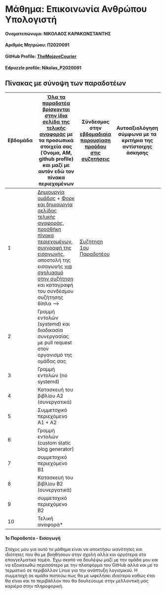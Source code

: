 # Μάθημα: Επικοινωνία Ανθρώπου Υπολογιστή
#### Ονοματεπώνυμο: ΝΙΚΟΛΑΟΣ ΚΑΡΑΚΩΝΣΤΑΝΤΗΣ
#### Αριθμός Μητρώου: Π2020091
#### GitHub Profile: [TheMojaveCourier](https://github.com/TheMojaveCourier)
#### Edpuzzle profile: Nikolas_P2020091

## Πίνακας με σύνοψη των παραδοτέων
| Εβδομάδα | [Όλα τα παραδοτέα βρίσκονται στην ίδια σελίδα της τελικής αναφοράς](https://epidrome.github.io/teaching/deliverables/) με τα προσωπικά στοιχεία σας (Όνομα, ΑΜ, github profile) και μαζί με αυτόν εδώ τον πίνακα περιεχομένων | Σύνδεσμος στην [εβδομαδιαία παρουσίαση προόδου στις συζητήσεις](https://github.com/courses-ionio/help/discussions/categories/show-and-tell) | Αυτοαξιολόγηση σύμφωνα με τα κριτήρια της αντίστοιχης άσκησης |
| --- | --- | --- | --- |
| 1 | [Δημιουργία ομάδας](https://epidrome.github.io/teaching/team/) + [Φορκ και δημιουργία σελίδας τελικής αναφοράς](https://epidrome.github.io/teaching/guide/), [προσθήκη πίνακα περιεχομένων](https://raw.githubusercontent.com/courses-ionio/sw/master/README.md), [συγγραφή της εισαγωγής](https://epidrome.github.io/teaching/intro/), αποστολή της εισαγωγής [για σχολιασμό στην συζήτηση](https://github.com/courses-ionio/sw/discussions/categories/show-and-tell) και καταγραφή του συνδέσμου συζήτησης δίπλα --> |  [Συζήτηση 1ου Παραδοτέου](https://github.com/courses-ionio/sw/discussions/1148) | |
| 2 | Γραμμή εντολών (systemd) και διαδικασία συνεργασίας με pull request στον οργανισμό της ομάδας σας | | |
| 3 | Γραμμή εντολών (no systemd) | | |
| 4 | Κατασκευή του βιβλίου Α2 (συνεργατικά) | | |
| 5 | Συμμετοχικό περιεχόμενο A1 + A2 | | |
| 6 | Γραμμή εντολών (custom static blog generator) | | |
| 7 | συμμετοχικό περιεχόμενο B1 | | |
| 8 | Κατασκευή του βιβλίου Β2 (συνεργατικά) | | |
| 9 | συμμετοχικό περιεχόμενο B2 | | |
| 10 | Τελική αναφορά* | | |

#### 1ο Παραδοτέο - Εισαγωγή 

Στόχος μου για αυτό το μάθημα είναι να αποκτήσω ικανότητες και ιδιότητες που θα με βοηθήσουν στην σχολή αλλά και αργότερα στο επαγγελματικό τομέα. Έχω σκοπό να δουλέψω μαζί με την ομάδα μου και να εξοικειωθώ περισσότερο με την πλατφόρμα του GitHub αλλά και με το τερματικό σε περιβάλλον Linux για την ανάπτυξη λογισμικού. Η συμμετοχή σε ομάδα πιστεύω πως  θα με ωφελήσει ιδιαίτερα καθώς έτσι θα είναι και το περιβάλλον που θα δουλεύουμε στην μελλοντική μας καριέρα στην πληροφορική.
